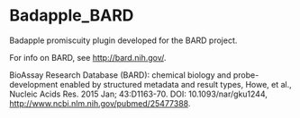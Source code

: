 # Badapple_BARD

Badapple promiscuity plugin developed for the BARD project.

For info on BARD, see http://bard.nih.gov/.

BioAssay Research Database (BARD): chemical biology and probe-development enabled by
structured metadata and result types, Howe, et al., Nucleic Acids Res. 2015 Jan;
43:D1163-70. DOI: 10.1093/nar/gku1244, http://www.ncbi.nlm.nih.gov/pubmed/25477388.
